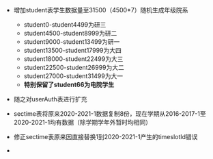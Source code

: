 * 增加student表学生数据量至31500（4500*7）随机生成年级院系
  * student0-student4499为研三
  * student4500-student8999为研二
  * student9000-student13499为研一
  * student13500-student17999为大四
  * student18000-student22499为大三
  * student22500-student26999为大二
  * student27000-student31499为大一
  * **特别保留了student66为电院学生**

* 随之对userAuth表进行扩充

* sectime表将原来2020-2021-1数据复制8份，现在学期从2016-2017-1至2020-2021-1均有数据（除学期学年外暂时均相同）

* 修正sectime表原来因直接替换1到2020-2021-1产生的timeslotId错误
* 